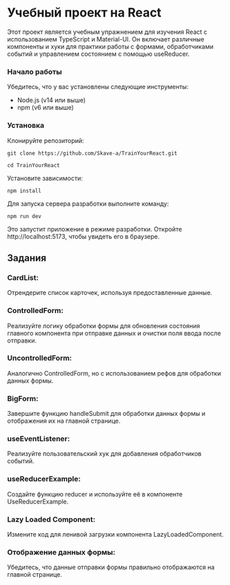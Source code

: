 # Учебный проект на React
Этот проект является учебным упражнением для изучения React с использованием TypeScript и Material-UI. Он включает различные компоненты и хуки для практики работы с формами, обработчиками событий и управлением состоянием с помощью useReducer.

### Начало работы

Убедитесь, что у вас установлены следующие инструменты:

- Node.js (v14 или выше)
- npm (v6 или выше)

### Установка
Клонируйте репозиторий:

```
git clone https://github.com/Skave-a/TrainYourReact.git
```
```
cd TrainYourReact
```

Установите зависимости:

```
npm install
```

Для запуска сервера разработки выполните команду:

```
npm run dev
```

Это запустит приложение в режиме разработки. Откройте http://localhost:5173, чтобы увидеть его в браузере.

## Задания

### CardList:
Отрендерите список карточек, используя предоставленные данные.


### ControlledForm:
Реализуйте логику обработки формы для обновления состояния главного компонента при отправке данных и очистки поля ввода после отправки.

### UncontrolledForm:
Аналогично ControlledForm, но с использованием рефов для обработки данных формы.

### BigForm:
Завершите функцию handleSubmit для обработки данных формы и отображения их на главной странице.

### useEventListener:
Реализуйте пользовательский хук для добавления обработчиков событий.

### useReducerExample:
Создайте функцию reducer и используйте её в компоненте UseReducerExample.

### Lazy Loaded Component:
Измените код для ленивой загрузки компонента LazyLoadedComponent.

### Отображение данных формы:
Убедитесь, что данные отправки формы правильно отображаются на главной странице.
